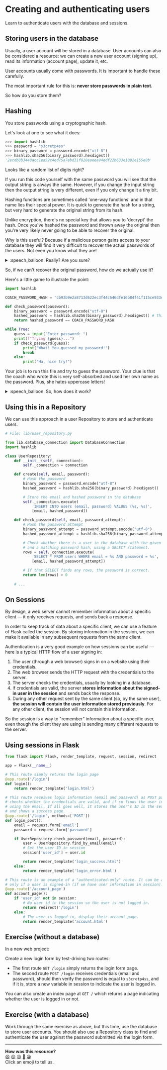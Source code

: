 # Creating and authenticating users

Learn to authenticate users with the database and sessions.

## Storing users in the database

Usually, a user account will be stored in a database. User accounts can also be
considered a resource: we can create a new user account (signing up), read its
information (account page), update it, etc.

User accounts usually come with passwords. It is important to handle these
carefully.

The most important rule for this is: **never store passwords in plain text.**

So how do you store them?

## Hashing

You store passwords using a cryptographic hash.

Let's look at one to see what it does:

```python
>>> import hashlib
>>> password = "s3cretp4ss"
>>> binary_password = password.encode("utf-8")
>>> hashlib.sha256(binary_password).hexdigest()
'2ecdb8b3448acc1ea59c4ed75a7ebd31f828eaeea94edf22b633e1092e155e0b'
```

Looks like a random list of digits right?

If you run this code yourself with the same password you will see that the
output string is always the same. However, if you change the input string then
the output string is very different, even if you only change it a tiny bit.

Hashing functions are sometimes called 'one-way functions' and in that name lies
their special power. It is quick to generate the hash for a string, but very
hard to generate the original string from its hash.

Unlike encryption, there's no special key that allows you to 'decrypt' the hash.
Once you've hashed the password and thrown away the original then you're very
likely never going to be able to recover the original.

Why is this useful? Because if a malicious person gains access to your database
they will find it very difficult to recover the actual passwords of the users.
Not even you know what they are!

<details>
  <summary>:speech_balloon: Really? Are you sure?</summary>

  ---

  We're simplifying slightly here. Depending on how the hashing function is
  configured it can be easier or harder to discover the original password and
  there are techniques that attackers can use to make it easier.

  However, a well-configured hashing function does make it much harder for
  attackers to make use of a stolen list of passwords.

  What does 'well-configured' mean? That's beyond our scope here. Suffice to
  say, if you're working on a production application you should either use an
  industry-standard security-tested framework to handle this for you, or trust
  the work to a security expert.

  ---

</details>

So, if we can't recover the original password, how do we actually use it?

Here's a little game to illustrate the point:

```python
import hashlib

COACH_PASSWORD_HASH = 'cb93b9e2a8713d622ec3f44c646dfe16b84f41f115ce933d0600771b7943b417'

def check_password(password):
    binary_password = password.encode("utf-8")
    hashed_password = hashlib.sha256(binary_password).hexdigest() # This part does the magic
    return hashed_password == COACH_PASSWORD_HASH

while True:
    guess = input("Enter password: ")
    print(f"Trying {guess}...")
    if check_password(guess):
        print("What! You guessed my password!")
        break
    else:
        print("Ha, nice try!")
```

Your job is to run this file and try to guess the password. Your clue is that
the coach who wrote this is very self-absorbed and used her own name as the
password. Plus, she hates uppercase letters!

<details>
  <summary>:speech_balloon: So, how does it work?</summary>

  ---

  If you have stored a hash of the password and you want to work out if the user
  has entered the right password, you can hash the password they've given you
  and compare it against the hash you already have.

  Because a hashing function always returns the same output for the same input,
  if they match then the user has entered the correct password.

  ---

</details>

## Using this in a Repository

We can use this approach in a user Repository to store and authenticate users.

```python
# File: lib/user_repository.py

from lib.database_connection import DatabaseConnection
import hashlib

class UserRepository:
    def __init__(self, connection):
        self._connection = connection

    def create(self, email, password):
        # Hash the password
        binary_password = password.encode("utf-8")
        hashed_password = hashlib.sha256(binary_password).hexdigest()

        # Store the email and hashed password in the database
        self._connection.execute(
            'INSERT INTO users (email, password) VALUES (%s, %s)',
            [email, hashed_password])

    def check_password(self, email, password_attempt):
        # Hash the password attempt
        binary_password_attempt = password_attempt.encode("utf-8")
        hashed_password_attempt = hashlib.sha256(binary_password_attempt).hexdigest()

        # Check whether there is a user in the database with the given email
        # and a matching password hash, using a SELECT statement.
        rows = self._connection.execute(
            'SELECT * FROM users WHERE email = %s AND password = %s',
            [email, hashed_password_attempt])

        # If that SELECT finds any rows, the password is correct.
        return len(rows) > 0
    
    # ...
```

## On Sessions

By design, a web server cannot remember information about a specific client — it
only receives requests, and sends back a response.

In order to keep track of data about a specific client, we can use a feature of
Flask called the session. By storing information in the session, we can make it
available in any subsequent requests from the same client.

Authentication is a very good example on how sessions can be useful — here is a
typical HTTP flow of a user signing in:

1. The user (through a web browser) signs in on a website using their
   credentials.
2. The web browser sends the HTTP request with the credentials to the server.
3. The server checks the credentials, usually by looking in a database.
4. If credentials are valid, the server **stores information about the signed-in
   user in the session** and sends back the response.
5. During any other request sent by the same client (so, by the same user),
   **the session will contain the user information stored previously**. For any
   other client, the session will not contain this information.

So the session is a way to "remember" information about a specific user, even
though the client they are using is sending many different requests to the
server.

## Using sessions in Flask

```python
from flask import Flask, render_template, request, session, redirect

app = Flask(__name__)

# This route simply returns the login page
@app.route('/login')
def login():
    return render_template('login.html')

# This route receives login information (email and password) as POST parameters,
# checks whether the credentials are valid, and if so finds the user in the database
# using the email. If all goes well, it stores the user's ID in the session
# and shows a success page.
@app.route('/login', methods=['POST'])
def login_post():
    email = request.form['email']
    password = request.form['password']

    if UserRepository.check_password(email, password):
        user = UserRepository.find_by_email(email)
        # Set the user ID in session
        session['user_id'] = user.id

        return render_template('login_success.html')
    else:
        return render_template('login_error.html')

# This route is an example of a "authenticated-only" route. It can be accessed 
# only if a user is signed-in (if we have user information in session).
@app.route('/account_page')
def account_page():
    if 'user_id' not in session:
        # No user id in the session so the user is not logged in.
        return redirect('/login')
    else:
        # The user is logged in, display their account page.
        return render_template('account.html')
```

## Exercise (without a database)

In a new web project:

Create a new login form by test-driving two routes:
  * The first route `GET /login` simply returns the login form page.
  * The second route `POST /login` receives credentials (email and password),
    should then verify the password is equal to `s3cretp4ss`, and if it is,
    store a new variable in session to indicate the user is logged in.

You can also create an index page at `GET /` which returns a page indicating
whether the user is logged in or not.

## Exercise (with a database)

Work through the same exercise as above, but this time, use the database to
store user accounts. You should also use a Repository class to find and
authenticate the user against the password submitted via the login form.


<!-- BEGIN GENERATED SECTION DO NOT EDIT -->

---

**How was this resource?**  
[😫](https://airtable.com/shrUJ3t7KLMqVRFKR?prefill_Repository=makersacademy%2Fweb-applications-in-python&prefill_File=pills%2Fuser_authentication.md&prefill_Sentiment=😫) [😕](https://airtable.com/shrUJ3t7KLMqVRFKR?prefill_Repository=makersacademy%2Fweb-applications-in-python&prefill_File=pills%2Fuser_authentication.md&prefill_Sentiment=😕) [😐](https://airtable.com/shrUJ3t7KLMqVRFKR?prefill_Repository=makersacademy%2Fweb-applications-in-python&prefill_File=pills%2Fuser_authentication.md&prefill_Sentiment=😐) [🙂](https://airtable.com/shrUJ3t7KLMqVRFKR?prefill_Repository=makersacademy%2Fweb-applications-in-python&prefill_File=pills%2Fuser_authentication.md&prefill_Sentiment=🙂) [😀](https://airtable.com/shrUJ3t7KLMqVRFKR?prefill_Repository=makersacademy%2Fweb-applications-in-python&prefill_File=pills%2Fuser_authentication.md&prefill_Sentiment=😀)  
Click an emoji to tell us.

<!-- END GENERATED SECTION DO NOT EDIT -->
